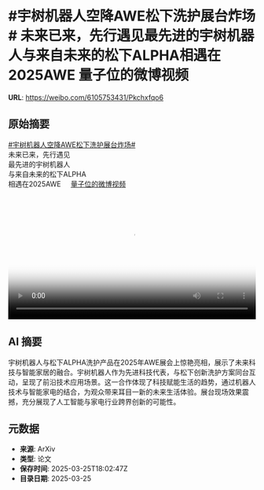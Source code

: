 # #宇树机器人空降AWE松下洗护展台炸场# 未来已来，先行遇见最先进的宇树机器人与来自未来的松下ALPHA相遇在2025AWE 量子位的微博视频

**URL**: https://weibo.com/6105753431/Pkchxfqo6

## 原始摘要

<a href="https://m.weibo.cn/search?containerid=231522type%3D1%26t%3D10%26q%3D%23%E5%AE%87%E6%A0%91%E6%9C%BA%E5%99%A8%E4%BA%BA%E7%A9%BA%E9%99%8DAWE%E6%9D%BE%E4%B8%8B%E6%B4%97%E6%8A%A4%E5%B1%95%E5%8F%B0%E7%82%B8%E5%9C%BA%23&amp;extparam=%23%E5%AE%87%E6%A0%91%E6%9C%BA%E5%99%A8%E4%BA%BA%E7%A9%BA%E9%99%8DAWE%E6%9D%BE%E4%B8%8B%E6%B4%97%E6%8A%A4%E5%B1%95%E5%8F%B0%E7%82%B8%E5%9C%BA%23" data-hide=""><span class="surl-text">#宇树机器人空降AWE松下洗护展台炸场#</span></a> <br>未来已来，先行遇见<br>最先进的宇树机器人<br>与来自未来的松下ALPHA<br>相遇在2025AWE <a href="https://video.weibo.com/show?fid=1034:5148136100790274" data-hide=""><span class="url-icon"><img style="width: 1rem;height: 1rem" src="https://h5.sinaimg.cn/upload/2015/09/25/3/timeline_card_small_video_default.png" referrerpolicy="no-referrer"></span><span class="surl-text">量子位的微博视频</span></a> <br clear="both"><div style="clear: both"></div><video controls="controls" poster="https://tvax4.sinaimg.cn/orj480/006Fd7o3ly1hztcgb7s0sj30u01hctbf.jpg" style="width: 100%"><source src="https://f.video.weibocdn.com/o0/GJf89zcOlx08mXboOE4001041200k2qD0E010.mp4?label=mp4_720p&amp;template=720x1280.24.0&amp;ori=0&amp;ps=1CwnkDw1GXwCQx&amp;Expires=1742929340&amp;ssig=kuT4DITl4i&amp;KID=unistore,video"><source src="https://f.video.weibocdn.com/o0/9QxFXA8Alx08mXbnUF4A01041200ctNG0E010.mp4?label=mp4_hd&amp;template=540x960.24.0&amp;ori=0&amp;ps=1CwnkDw1GXwCQx&amp;Expires=1742929340&amp;ssig=gFHtUvFxPS&amp;KID=unistore,video"><source src="https://f.video.weibocdn.com/o0/zjLInhZylx08mXbnElhS010412006PYJ0E010.mp4?label=mp4_ld&amp;template=360x640.24.0&amp;ori=0&amp;ps=1CwnkDw1GXwCQx&amp;Expires=1742929340&amp;ssig=RuNzaRhoJo&amp;KID=unistore,video"><p>视频无法显示，请前往<a href="https://video.weibo.com/show?fid=1034%3A5148136100790274" target="_blank" rel="noopener noreferrer">微博视频</a>观看。</p></video>

## AI 摘要

宇树机器人与松下ALPHA洗护产品在2025年AWE展会上惊艳亮相，展示了未来科技与智能家居的融合。宇树机器人作为先进科技代表，与松下创新洗护方案同台互动，呈现了前沿技术应用场景。这一合作体现了科技赋能生活的趋势，通过机器人技术与智能家电的结合，为观众带来耳目一新的未来生活体验。展台现场效果震撼，充分展现了人工智能与家电行业跨界创新的可能性。

## 元数据

- **来源**: ArXiv
- **类型**: 论文
- **保存时间**: 2025-03-25T18:02:47Z
- **目录日期**: 2025-03-25
